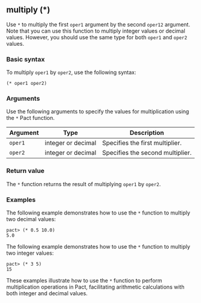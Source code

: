 ## multiply (*)

Use `*` to multiply the first `oper1` argument by the second `oper12` argument.
Note that you can use this function to multiply integer values or decimal values.
However, you should use the same type for both `oper1` and `oper2` values.

### Basic syntax

To multiply `oper1` by `oper2`, use the following syntax:

```pact
(* oper1 oper2)
```

### Arguments

Use the following arguments to specify the values for multiplication using the `*` Pact function.

| Argument | Type | Description |
| --- | --- | --- |
| `oper1` | integer or decimal | Specifies the first multiplier. |
| `oper2` | integer or decimal | Specifies the second multiplier. |

### Return value

The `*` function returns the result of multiplying `oper1` by `oper2`.

### Examples

The following example demonstrates how to use the `*` function to multiply two decimal values:

```pact
pact> (* 0.5 10.0)
5.0
```

The following example demonstrates how to use the `*` function to multiply two integer values:

```pact
pact> (* 3 5)
15
```

These examples illustrate how to use the `*` function to perform multiplication operations in Pact, facilitating arithmetic calculations with both integer and decimal values.
